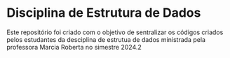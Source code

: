 # Disciplina de Estrutura de Dados

Este repositório foi criado com o objetivo de sentralizar os códigos criados pelos estudantes da desciplina de estrutua de dados ministrada pela professora Marcia Roberta no simestre 2024.2 

